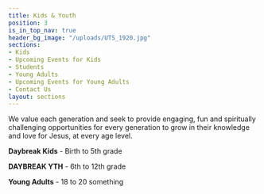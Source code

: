 ```yaml
---
title: Kids & Youth
position: 3
is_in_top_nav: true
header_bg_image: "/uploads/UTS_1920.jpg"
sections:
- Kids
- Upcoming Events for Kids
- Students
- Young Adults
- Upcoming Events for Young Adults
- Contact Us
layout: sections
---
```


We value each generation and seek to provide engaging, fun and spiritually challenging opportunities for every generation to grow in their knowledge and love for Jesus, at every age level.

**Daybreak Kids** - Birth to 5th grade

**DAYBREAK YTH** - 6th to 12th grade

**Young Adults** - 18 to 20 something